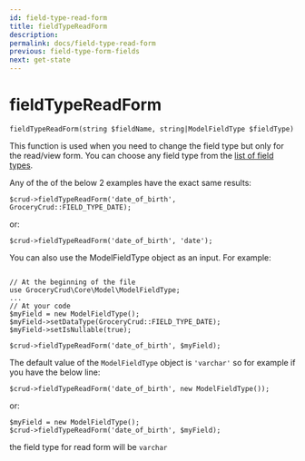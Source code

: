 ```yaml
---
id: field-type-read-form
title: fieldTypeReadForm
description: 
permalink: docs/field-type-read-form
previous: field-type-form-fields
next: get-state
---
```


# fieldTypeReadForm


<pre><code class="language-php">fieldTypeReadForm(string $fieldName, string|ModelFieldType $fieldType)</code></pre>
This function is used when you need to change the field type but only for the read/view form.  You can choose any field type from the <a href="https://www.grocerycrud.com/enterprise/api-and-function-list/fieldType">list of field types</a>.

Any of the of the below 2 examples have the exact same results:
<pre><code class="language-php">$crud-&gt;fieldTypeReadForm('date_of_birth', GroceryCrud::FIELD_TYPE_DATE);</code></pre>

or:

<pre><code class="language-php">$crud-&gt;fieldTypeReadForm('date_of_birth', 'date');</code></pre>

You can also use the ModelFieldType object as an input. For example:

<pre><code class="language-php">
// At the beginning of the file
use GroceryCrud\Core\Model\ModelFieldType;
...
// At your code
$myField = new ModelFieldType();
$myField-&gt;setDataType(GroceryCrud::FIELD_TYPE_DATE);
$myField-&gt;setIsNullable(true);

$crud-&gt;fieldTypeReadForm('date_of_birth', $myField);</code></pre>

The default value of the <code>ModelFieldType</code> object is <code>'varchar'</code> so for example if you have the below line:

<pre><code class="language-php">$crud-&gt;fieldTypeReadForm('date_of_birth', new ModelFieldType());</code></pre>

or:

<pre><code class="language-php">$myField = new ModelFieldType();
$crud-&gt;fieldTypeReadForm('date_of_birth', $myField);</code></pre>

the field type for read form will be `varchar`
